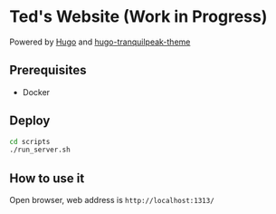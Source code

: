 # Ted's Website (Work in Progress)

Powered by [Hugo](https://gohugo.io/) and [hugo-tranquilpeak-theme](https://github.com/kakawait/hugo-tranquilpeak-theme)

## Prerequisites
- Docker

## Deploy
```bash
cd scripts
./run_server.sh
```

## How to use it
Open browser, web address is `http://localhost:1313/`
